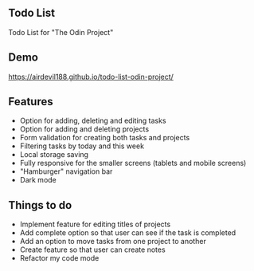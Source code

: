 ## Todo List

Todo List for "The Odin Project"

## Demo

https://airdevil188.github.io/todo-list-odin-project/

## Features

- Option for adding, deleting and editing tasks
- Option for adding and deleting projects
- Form validation for creating both tasks and projects
- Filtering tasks by today and this week
- Local storage saving
- Fully responsive for the smaller screens (tablets and mobile screens)
- "Hamburger" navigation bar
- Dark mode

## Things to do

- Implement feature for editing titles of projects
- Add complete option so that user can see if the task is completed
- Add an option to move tasks from one project to another
- Create feature so that user can create notes
- Refactor my code mode
